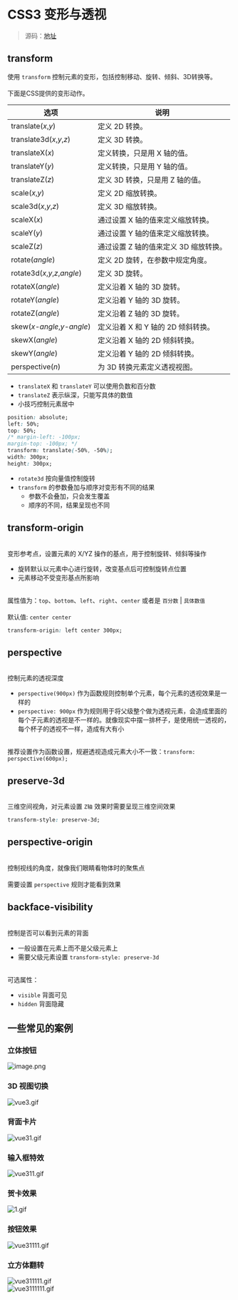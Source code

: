 # CSS3 变形与透视

> 源码：[地址](https://github.com/imondo/study/tree/master/css3/%E5%8F%98%E5%BD%A2%E4%B8%8E%E9%80%8F%E8%A7%86)

<a name="meW04"></a>
## transform
使用 `transform` 控制元素的变形，包括控制移动、旋转、倾斜、3D转换等。<br />
<br />下面是CSS提供的变形动作。<br />


| 选项 | 说明 |
| --- | --- |
| translate(_x_,_y_) | 定义 2D 转换。 |
| translate3d(_x_,_y_,_z_) | 定义 3D 转换。 |
| translateX(_x_) | 定义转换，只是用 X 轴的值。 |
| translateY(_y_) | 定义转换，只是用 Y 轴的值。 |
| translateZ(_z_) | 定义 3D 转换，只是用 Z 轴的值。 |
| scale(_x_,_y_) | 定义 2D 缩放转换。 |
| scale3d(_x_,_y_,_z_) | 定义 3D 缩放转换。 |
| scaleX(_x_) | 通过设置 X 轴的值来定义缩放转换。 |
| scaleY(_y_) | 通过设置 Y 轴的值来定义缩放转换。 |
| scaleZ(_z_) | 通过设置 Z 轴的值来定义 3D 缩放转换。 |
| rotate(_angle_) | 定义 2D 旋转，在参数中规定角度。 |
| rotate3d(_x_,_y_,_z_,_angle_) | 定义 3D 旋转。 |
| rotateX(_angle_) | 定义沿着 X 轴的 3D 旋转。 |
| rotateY(_angle_) | 定义沿着 Y 轴的 3D 旋转。 |
| rotateZ(_angle_) | 定义沿着 Z 轴的 3D 旋转。 |
| skew(_x-angle_,_y-angle_) | 定义沿着 X 和 Y 轴的 2D 倾斜转换。 |
| skewX(_angle_) | 定义沿着 X 轴的 2D 倾斜转换。 |
| skewY(_angle_) | 定义沿着 Y 轴的 2D 倾斜转换。 |
| perspective(_n_) | 为 3D 转换元素定义透视视图。 |



- `translateX` 和 `translateY` 可以使用负数和百分数
- `translateZ` 表示纵深，只能写具体的数值
- 小技巧控制元素居中



```css
position: absolute;
left: 50%;
top: 50%;
/* margin-left: -100px;
margin-top: -100px; */
transform: translate(-50%, -50%);
width: 300px;
height: 300px;
```


- `rotate3d` 按向量值控制旋转
- `transform` 的参数叠加与顺序对变形有不同的结果
   - 参数不会叠加，只会发生覆盖
   - 顺序的不同，结果呈现也不同



<a name="transform-origin"></a>
## transform-origin

<br />变形参考点，设置元素的 X/YZ 操作的基点，用于控制旋转、倾斜等操作<br />

- 旋转默认以元素中心进行旋转，改变基点后可控制旋转点位置
- 元素移动不受变形基点所影响


<br />属性值为：`top`、`bottom`、`left`、`right`、`center` 或者是 `百分数` | `具体数值`<br />
<br />默认值: `center center`<br />

```css
transform-origin: left center 300px;
```


<a name="perspective"></a>
## perspective

<br />控制元素的透视深度<br />

- `perspective(900px)` 作为函数规则控制单个元素，每个元素的透视效果是一样的
- `perspective: 900px` 作为规则用于将父级整个做为透视元素，会造成里面的每个子元素的透视是不一样的。就像现实中摆一排杯子，是使用统一透视的，每个杯子的透视不一样，造成有大有小


<br />推荐设置作为函数设置，规避透视造成元素大小不一致：`transform: perspective(600px);`<br />

<a name="preserve-3d"></a>
## preserve-3d

<br />三维空间视角，对元素设置 `Z轴` 效果时需要呈现三维空间效果<br />

```css
transform-style: preserve-3d;
```


<a name="perspective-origin"></a>
## perspective-origin

<br />控制视线的角度，就像我们眼睛看物体时的聚焦点<br />
<br />需要设置 `perspective` 规则才能看到效果<br />

<a name="backface-visibility"></a>
## backface-visibility

<br />控制是否可以看到元素的背面<br />

- 一般设置在元素上而不是父级元素上
- 需要父级元素设置 `transform-style: preserve-3d`


<br />可选属性：<br />

- `visible` 背面可见
- `hidden`	背面隐藏



<a name="aufR1"></a>
## 一些常见的案例
<a name="5198e1cb"></a>
### 立体按钮
![image.png](https://cdn.nlark.com/yuque/0/2020/png/124135/1601025614137-e14731b1-de1b-4483-9459-c65fc1f844a4.png#align=left&display=inline&height=238&margin=%5Bobject%20Object%5D&name=image.png&originHeight=238&originWidth=402&size=12909&status=done&style=none&width=402)
<a name="GHDZm"></a>
### 3D 视图切换
![vue3.gif](https://cdn.nlark.com/yuque/0/2020/gif/124135/1601025781175-994d4f34-2b1c-48d1-a50e-3abc0a100a1d.gif#align=left&display=inline&height=191&margin=%5Bobject%20Object%5D&name=vue3.gif&originHeight=313&originWidth=649&size=491552&status=done&style=none&width=395)
<a name="OtEt1"></a>
### 背面卡片
![vue31.gif](https://cdn.nlark.com/yuque/0/2020/gif/124135/1601025781833-e210192f-5852-4f61-b596-2893e02b4654.gif#align=left&display=inline&height=186&margin=%5Bobject%20Object%5D&name=vue31.gif&originHeight=313&originWidth=649&size=107801&status=done&style=none&width=386)
<a name="tfAMw"></a>
### 输入框特效
![vue311.gif](https://cdn.nlark.com/yuque/0/2020/gif/124135/1601025782535-8e0b18d0-e968-4192-b9fe-65e9d8929fa1.gif#align=left&display=inline&height=164&margin=%5Bobject%20Object%5D&name=vue311.gif&originHeight=164&originWidth=476&size=39129&status=done&style=none&width=476)
<a name="823tR"></a>
### 贺卡效果
![1.gif](https://cdn.nlark.com/yuque/0/2020/gif/124135/1601026895200-f5db7fd5-7ff9-4879-8430-f17058942892.gif#align=left&display=inline&height=332&margin=%5Bobject%20Object%5D&name=1.gif&originHeight=332&originWidth=718&size=112892&status=done&style=none&width=718)
<a name="8gHEN"></a>
### 按钮效果
![vue31111.gif](https://cdn.nlark.com/yuque/0/2020/gif/124135/1601025783885-9a2925e5-87fe-4e29-90d2-c58ea60c091e.gif#align=left&display=inline&height=332&margin=%5Bobject%20Object%5D&name=vue31111.gif&originHeight=332&originWidth=718&size=20780&status=done&style=none&width=718)
<a name="FET5n"></a>
### 立方体翻转
![vue311111.gif](https://cdn.nlark.com/yuque/0/2020/gif/124135/1601025784371-55fd3c02-cdc6-42f4-a67a-9a88b9e97ee7.gif#align=left&display=inline&height=332&margin=%5Bobject%20Object%5D&name=vue311111.gif&originHeight=332&originWidth=718&size=170378&status=done&style=none&width=718)<br />![vue3111111.gif](https://cdn.nlark.com/yuque/0/2020/gif/124135/1601025784794-2bea67d1-547a-42bf-b301-cdb7ffefacd7.gif#align=left&display=inline&height=332&margin=%5Bobject%20Object%5D&name=vue3111111.gif&originHeight=332&originWidth=718&size=263809&status=done&style=none&width=718)
